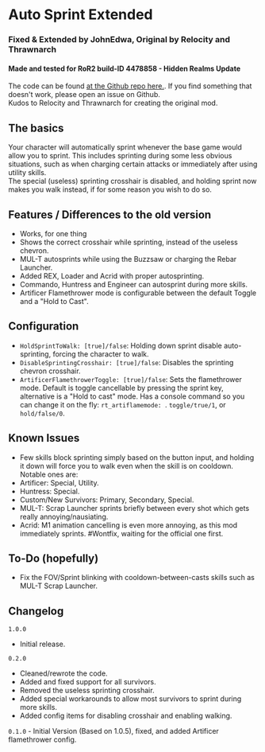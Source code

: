 # Auto Sprint Extended
### Fixed & Extended by JohnEdwa, Original by Relocity and Thrawnarch
#### Made and tested for RoR2 build-ID 4478858 - Hidden Realms Update

The code can be found [at the Github repo here.](https://github.com/JohnEdwa/RTAutoSprintExtended).
If you find something that doesn't work, please open an issue on Github.   
Kudos to Relocity and Thrawnarch for creating the original mod.

## The basics

Your character will automatically sprint whenever the base game would allow you to sprint. This includes sprinting during some less obvious situations, such as when charging certain attacks or immediately after using utility skills.   
The special (useless) sprinting crosshair is disabled, and holding sprint now makes you walk instead, if for some reason you wish to do so.

## Features / Differences to the old version
* Works, for one thing
* Shows the correct crosshair while sprinting, instead of the useless chevron.
* MUL-T autosprints while using the Buzzsaw or charging the Rebar Launcher.
* Added REX, Loader and Acrid with proper autosprinting.
* Commando, Huntress and Engineer can autosprint during more skills.
* Artificer Flamethrower mode is configurable between the default Toggle and a "Hold to Cast".

## Configuration
* `HoldSprintToWalk: [true]/false`: Holding down sprint disable auto-sprinting, forcing the character to walk.
* `DisableSprintingCrosshair: [true]/false`: Disables the sprinting chevron crosshair.
* `ArtificerFlamethrowerToggle: [true]/false`: Sets the flamethrower mode. Default is toggle cancellable by pressing the sprint key, alternative is a "Hold to cast" mode. Has a console command so you can change it on the fly: `rt_artiflamemode: `. `toggle/true/1`, or `hold/false/0`.

## Known Issues

* Few skills block sprinting simply based on the button input, and holding it down will force you to walk even when the skill is on cooldown. Notable ones are:
 * Artificer: Special, Utility.
 * Huntress: Special.
 * Custom/New Survivors: Primary, Secondary, Special.
* MUL-T: Scrap Launcher sprints briefly between every shot which gets really annoying/nausiating.
* Acrid: M1 animation cancelling is even more annoying, as this mod immediately sprints. #Wontfix, waiting for the official one first.

## To-Do (hopefully)

* Fix the FOV/Sprint blinking with cooldown-between-casts skills such as MUL-T Scrap Launcher.

## Changelog

`1.0.0`
 * Initial release.

`0.2.0`
 * Cleaned/rewrote the code. 
 * Added and fixed support for all survivors.
 * Removed the useless sprinting crosshair.
 * Added special workarounds to allow most survivors to sprint during more skills.
 * Added config items for disabling crosshair and enabling walking.

`0.1.0` - Initial Version (Based on 1.0.5), fixed, and added Artificer flamethrower config.
